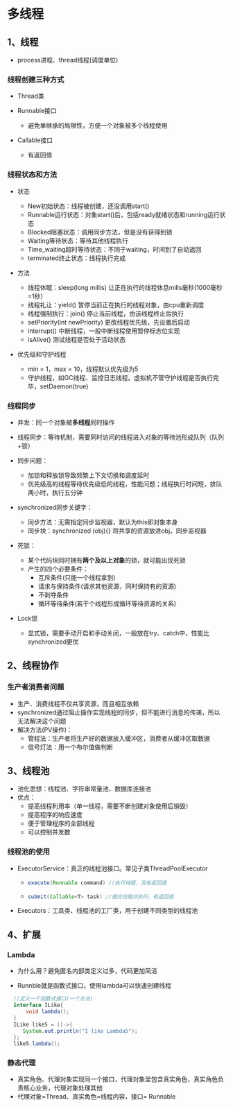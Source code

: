 # 多线程

## 1、线程

- process进程、thread线程(调度单位)

### 线程创建三种方式

- Thread类

- Runnable接口
  - 避免单继承的局限性，方便一个对象被多个线程使用


- Callable接口
  - 有返回值

### 线程状态和方法

- 状态
  - New初始状态：线程被创建，还没调用start()
  - Runnable运行状态：对象start()后，包括ready就绪状态和running运行状态
  - Blocked阻塞状态：调用同步方法，但是没有获得到锁
  - Waiting等待状态：等待其他线程执行
  - Time_waiting超时等待状态：不同于waiting，时间到了自动返回
  - terminated终止状态：线程执行完成

- 方法
  - 线程休眠：sleep(long millis) 让正在执行的线程休息mills毫秒(1000毫秒=1秒）
  - 线程礼让：yield() 暂停当前正在执行的线程对象，由cpu重新调度
  - 线程强制执行：join() 停止当前线程，由该线程终止后执行
  - setPriority(int newPriority) 更改线程优先级，先设置后启动
  - interrupt() 中断线程，一般中断线程使用暂停标志位实现
  - isAlive() 测试线程是否处于活动状态

- 优先级和守护线程
  - min = 1，max = 10，线程默认优先级为5
  - 守护线程，如GC线程、监控日志线程。虚拟机不管守护线程是否执行完毕，setDaemon(true)

### 线程同步

- 并发：同一个对象被**多线程**同时操作
- 线程同步：等待机制，需要同时访问的线程进入对象的等待池形成队列（队列+锁）
- 同步问题：
  - 加锁和释放锁导致频繁上下文切换和调度延时
  - 优先级高的线程等待优先级低的线程，性能问题；线程执行时间短，排队两小时，执行五分钟
- synchronized同步关键字：
  - 同步方法：无需指定同步监视器，默认为this即对象本身
  - 同步块：synchronized (obj){} 将共享的资源放进obj，同步监视器
- 死锁：
  - 某个代码块同时拥有**两个及以上对象**的锁，就可能出现死锁
  - 产生的四个必要条件：
    - 互斥条件(只能一个线程拿到)
    - 请求与保持条件(请求其他资源，同时保持有的资源)
    - 不剥夺条件
    - 循环等待条件(若干个线程形成循环等待资源的关系)

- Lock锁
  - 显式锁，需要手动开启和手动关闭，一般放在try、catch中，性能比synchronized更优

## 2、线程协作

### 生产者消费者问题

- 生产、消费线程不仅共享资源，而且相互依赖
- synchronized通过阻止操作实现线程的同步，但不能进行消息的传递，所以无法解决这个问题
- 解决方法(PV操作)：
  - 管程法：生产者将生产好的数据放入缓冲区，消费者从缓冲区取数据
  - 信号灯法：用一个布尔值做判断

## 3、线程池

- 池化思想：线程池、字符串常量池、数据库连接池
- 优点：
  - 提高线程利用率（单一线程，需要不断创建对象使用后销毁）
  - 提高程序的响应速度
  - 便于管理程序的全部线程
  - 可以控制并发数

### 线程池的使用

- ExecutorService：真正的线程池接口。常见子类ThreadPoolExecutor

  - ```java
    execute(Runnable command) //执行线程，没有返回值
    ```

  - ```java
    submit(Callable<T> task) //提交线程并执行，有返回值
    ```

- Executors：工具类、线程池的工厂类，用于创建不同类型的线程池

## 4、扩展

### Lambda

- 为什么用？避免匿名内部类定义过多，代码更加简洁

- Runnble就是函数式接口，使用lambda可以快速创建线程

```java
  //定义一个函数式接口(一个方法)
  interface ILike{
      void lambda();
  }
  ILike like5 = ()->{
     System.out.println("I like Lambda5");
  };
  like5.lambda();
```

### 静态代理

- 真实角色、代理对象实现同一个接口，代理对象里包含真实角色，真实角色负责核心业务，代理对象处理其他
- 代理对象=Thread、真实角色=线程内容，接口= Runnable

